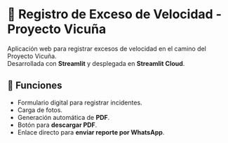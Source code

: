 # 🚨 Registro de Exceso de Velocidad - Proyecto Vicuña

Aplicación web para registrar excesos de velocidad en el camino del Proyecto Vicuña.  
Desarrollada con **Streamlit** y desplegada en **Streamlit Cloud**.

## 🚀 Funciones
- Formulario digital para registrar incidentes.
- Carga de fotos.
- Generación automática de **PDF**.
- Botón para **descargar PDF**.
- Enlace directo para **enviar reporte por WhatsApp**.
